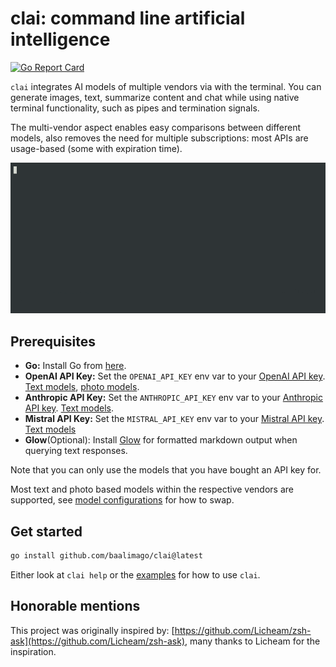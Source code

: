 # clai: command line artificial intelligence
[![Go Report Card](https://goreportcard.com/badge/github.com/baalimago/clai)](https://goreportcard.com/report/github.com/baalimago/clai)

`clai` integrates AI models of multiple vendors via with the terminal.
You can generate images, text, summarize content and chat while using native terminal functionality, such as pipes and termination signals.

The multi-vendor aspect enables easy comparisons between different models, also removes the need for multiple subscriptions: most APIs are usage-based (some with expiration time).

![clai_in_action_example](./img/example.gif "Example of clai in action")

## Prerequisites
- **Go:** Install Go from [here](https://golang.org/doc/install).
- **OpenAI API Key:** Set the `OPENAI_API_KEY` env var to your [OpenAI API key](https://platform.openai.com/docs/quickstart/step-2-set-up-your-api-key). [Text models](https://platform.openai.com/docs/models/gpt-4-and-gpt-4-turbo), [photo models](https://platform.openai.com/docs/models/dall-e).
- **Anthropic API Key:** Set the `ANTHROPIC_API_KEY` env var to your [Anthropic API key](https://console.anthropic.com/login?returnTo=%2F). [Text models](https://docs.anthropic.com/claude/docs/models-overview#model-recommendations).
- **Mistral API Key:** Set the `MISTRAL_API_KEY` env var to your [Mistral API key](https://console.mistral.ai/). [Text models](https://docs.mistral.ai/getting-started/models/)
- **Glow**(Optional): Install [Glow](https://github.com/charmbracelet/glow) for formatted markdown output when querying text responses.

Note that you can only use the models that you have bought an API key for.

Most text and photo based models within the respective vendors are supported, see [model configurations](./EXAMPLES.md#Models) for how to swap.

## Get started
```bash
go install github.com/baalimago/clai@latest
```

Either look at `clai help` or the [examples](./EXAMPLES.md) for how to use `clai`.

## Honorable mentions
This project was originally inspired by: [https://github.com/Licheam/zsh-ask](https://github.com/Licheam/zsh-ask), many thanks to Licheam for the inspiration.
